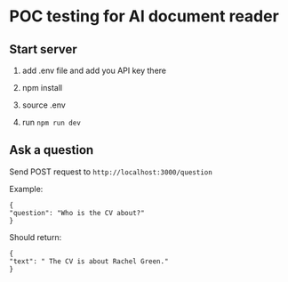 # POC testing for AI document reader

## Start server

1. add .env file and add you API key there

2. npm install

3. source .env

4. run `npm run dev`

## Ask a question

Send POST request to `http://localhost:3000/question`

Example:

```
{
"question": "Who is the CV about?"
}
```

Should return:

```
{
"text": " The CV is about Rachel Green."
}
```
